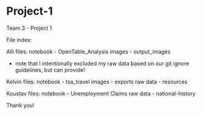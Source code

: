 # Project-1
Team 3 - Project 1

File index:

Alli files:
notebook - OpenTable_Analysis
images - output_images
* note that I intentionally excluded my raw data based on our git ignore guidelines, but can provide!

Kelvin files:
notebook - tsa_travel
images - exports
raw data - resources

Koustav files:
notebook - Unemployment Claims
raw data - national-history

Thank you!
